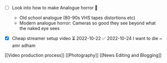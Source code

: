 - [ ] Look into how to make Analogue horror 🔼 
	- Old school analogue (80-90s VHS tapes distortions etc)
	- Modern analogue horror: Cameras so good they see beyond what the naked eye sees
- [x] Cheap streamer setup video ⏳ 2022-10-22 ✅ 2022-10-24
 I want to die ~ amr adham 



[[Video production process]]
[[Photography]]
[[News Editing and Blogging]]